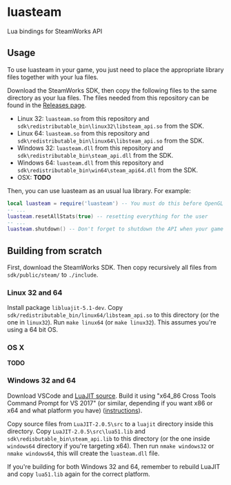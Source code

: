 # luasteam

Lua bindings for SteamWorks API

## Usage

To use luasteam in your game, you just need to place the appropriate library files together with your lua files.

Download the SteamWorks SDK, then copy the following files to the same directory as your lua files. The files needed from this repository can be found in the [Releases page](https://github.com/uspgamedev/luasteam/releases).
- Linux 32: `luasteam.so` from this repository and `sdk\redistributable_bin\linux32\libsteam_api.so` from the SDK.
- Linux 64: `luasteam.so` from this repository and `sdk\redistributable_bin\linux64\libsteam_api.so` from the SDK.
- Windows 32: `luasteam.dll` from this repository and `sdk\redistributable_bin\steam_api.dll` from the SDK.
- Windows 64: `luasteam.dll` from this repository and `sdk\redistributable_bin\win64\steam_api64.dll` from the SDK.
- OSX: **TODO**

Then, you can use luasteam as an usual lua library. For example:

```lua
local luasteam = require('luasteam') -- You must do this before OpenGL is loaded!
-- ...
luasteam.resetAllStats(true) -- resetting everything for the user
-- ...
luasteam.shutdown() -- Don't forget to shutdown the API when your game is closed
```

## Building from scratch

First, download the SteamWorks SDK. Then copy recursively all files from `sdk/public/steam/` to `./include`.

### Linux 32 and 64

Install package `libluajit-5.1-dev`. Copy `sdk/redistributable_bin/linux64/libsteam_api.so` to this directory (or the one in `linux32`). Run `make linux64` (or `make linux32`). This assumes you're using a 64 bit OS.

### OS X

**TODO**

### Windows 32 and 64

Download VSCode and [LuaJIT source](http://luajit.org/download.html). Build it using "x64\_86 Cross Tools Command Prompt for VS 2017" (or similar, depending if you want x86 or x64 and what platform you have) ([instructions](http://luajit.org/install.html#windows)).

Copy source files from `LuaJIT-2.0.5\src` to a `luajit` directory inside this directory. Copy `LuaJIT-2.0.5\src\lua51.lib` and `sdk\redisbutable_bin\steam_api.lib` to this directory (or the one inside `windows64` directory if you're targeting x64). Then run `nmake windows32` or `nmake windows64`, this will create the `luasteam.dll` file.

If you're building for both Windows 32 and 64, remember to rebuild LuaJIT and copy `lua51.lib` again for the correct platform.
